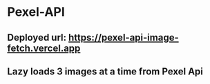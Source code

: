 # Pexel-API

## Deployed url: https://pexel-api-image-fetch.vercel.app
## Lazy loads 3 images at a time from Pexel Api
